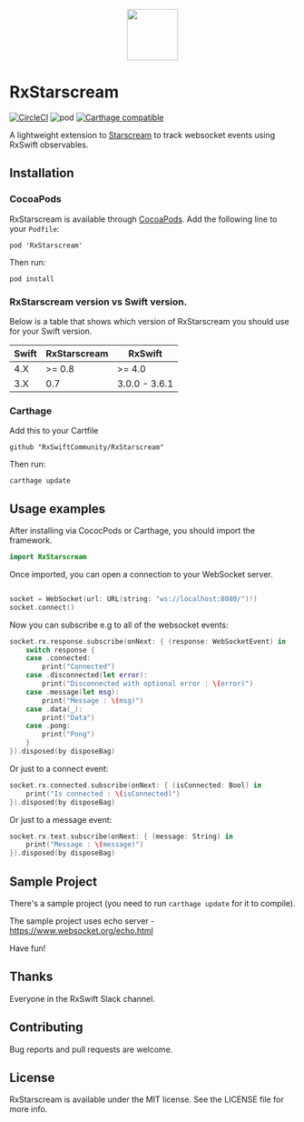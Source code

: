 <p align="center">
  <img src="https://github.com/GuyKahlon/RxStarscream/blob/master/SampleApp/Assets.xcassets/RxStarscreamIcon.imageset/RxStarscreamIcon.png" width="90" height="90">
</p>

RxStarscream
=========================================================================================================================
[![CircleCI](https://img.shields.io/circleci/project/github/RxSwiftCommunity/RxStarscream/master.svg)](https://circleci.com/gh/RxSwiftCommunity/RxStarscream/tree/master)
![pod](https://img.shields.io/cocoapods/v/RxStarscream.svg)
[![Carthage compatible](https://img.shields.io/badge/Carthage-compatible-4BC51D.svg?style=flat)](https://github.com/Carthage/Carthage)

A lightweight extension to [Starscream](https://github.com/daltoniam/Starscream) to track websocket events using RxSwift observables.

## Installation

### CocoaPods

RxStarscream is available through [CocoaPods](http://cocoapods.org/).
Add the following line to your `Podfile`:

	pod 'RxStarscream'

Then run:

	pod install

### RxStarscream version vs Swift version.

Below is a table that shows which version of RxStarscream you should use for
your Swift version.

| Swift | RxStarscream  | RxSwift       |
| ----- | ------------- |---------------|
| 4.X   |  \>= 0.8      |  \>= 4.0      |
| 3.X   | 0.7           | 3.0.0 - 3.6.1 |

### Carthage

Add this to your Cartfile

	github "RxSwiftCommunity/RxStarscream"

Then run:

	carthage update

## Usage examples

After installing via CococPods or Carthage, you should import the framework.

```swift
import RxStarscream
```

Once imported, you can open a connection to your WebSocket server.

```swift

socket = WebSocket(url: URL(string: "ws://localhost:8080/")!)
socket.connect()
```
Now you can subscribe e.g to all of the websocket events:

```swift
socket.rx.response.subscribe(onNext: { (response: WebSocketEvent) in
	switch response {
	case .connected:
		print("Connected")
	case .disconnected(let error):
		print("Disconnected with optional error : \(error)")
	case .message(let msg):
		print("Message : \(msg)")
	case .data(_):
		print("Data")
	case .pong:
		print("Pong")
  	}
}).disposed(by disposeBag)
```


Or just to a connect event:

```swift
socket.rx.connected.subscribe(onNext: { (isConnected: Bool) in        
	print("Is connected : \(isConnected)")
}).disposed(by disposeBag)
```

Or just to a message event:

```swift
socket.rx.text.subscribe(onNext: { (message: String) in        
	print("Message : \(message)")
}).disposed(by disposeBag)
```


## Sample Project

There's a sample project (you need to run `carthage update` for it to compile).

The sample project uses echo server - https://www.websocket.org/echo.html

Have fun!

## Thanks

Everyone in the RxSwift Slack channel.

## Contributing

Bug reports and pull requests are welcome.

## License

RxStarscream is available under the MIT license. See the LICENSE file for more info.
